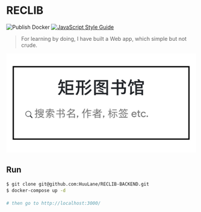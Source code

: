 # RECLIB

![Publish Docker](https://github.com/HuuLane/RECLIB-BACKEND/workflows/Publish%20Docker/badge.svg?branch=master) [![JavaScript Style Guide](https://img.shields.io/badge/code_style-standard-brightgreen.svg)](https://standardjs.com)

> For learning by doing, I have built a Web app, which simple but not crude.

<!-- [![LICENSE]][license] [![ISSUES]][issues] [![RELESE]][relese] [![downloads]][downloads] [![build]][build] -->

 ![](./static/IMG_HOME.jpg)

## Run

```bash
$ git clone git@github.com:HuuLane/RECLIB-BACKEND.git
$ docker-compose up -d

# then go to http://localhost:3000/
```
